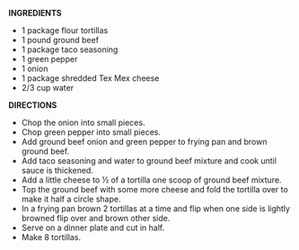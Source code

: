 **INGREDIENTS**
* 1 package flour tortillas
* 1 pound ground beef
* 1 package taco seasoning
* 1 green pepper
* 1 onion
* 1 package shredded Tex Mex cheese
* 2/3 cup water

**DIRECTIONS**

* Chop the onion into small pieces.
* Chop green pepper into small pieces.
* Add ground beef onion and green pepper to frying pan and brown ground beef.
* Add taco seasoning and water to ground beef mixture and cook until sauce is thickened.
* Add a little cheese to ½ of a tortilla one scoop of ground beef mixture.
* Top the ground beef with some more cheese and fold the tortilla over to make it half a circle shape.
* In a frying pan brown 2 tortillas at a time and flip when one side is lightly browned flip over and brown other side.
* Serve on a dinner plate and cut in half.
* Make 8 tortillas.

